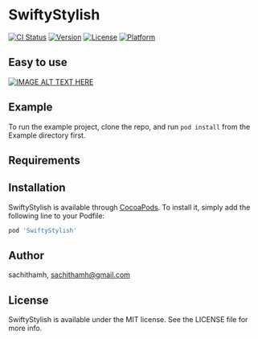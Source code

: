 # SwiftyStylish

[![CI Status](https://img.shields.io/travis/sachithamh/SwiftyStylish.svg?style=flat)](https://travis-ci.org/sachithamh/SwiftyStylish)
[![Version](https://img.shields.io/cocoapods/v/SwiftyStylish.svg?style=flat)](https://cocoapods.org/pods/SwiftyStylish)
[![License](https://img.shields.io/cocoapods/l/SwiftyStylish.svg?style=flat)](https://cocoapods.org/pods/SwiftyStylish)
[![Platform](https://img.shields.io/cocoapods/p/SwiftyStylish.svg?style=flat)](https://cocoapods.org/pods/SwiftyStylish)

## Easy to use

[![IMAGE ALT TEXT HERE](https://raw.githubusercontent.com/native-mobile-app-developers/SwiftStylish/master/Assets/Screenshot2.png)](https://www.youtube.com/watch?v=rCkZyj95Z8c)

## Example

To run the example project, clone the repo, and run `pod install` from the Example directory first.

## Requirements

## Installation

SwiftyStylish is available through [CocoaPods](https://cocoapods.org). To install
it, simply add the following line to your Podfile:

```ruby
pod 'SwiftyStylish'
```
## Author

sachithamh, sachithamh@gmail.com

## License

SwiftyStylish is available under the MIT license. See the LICENSE file for more info.
